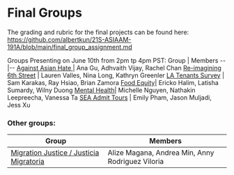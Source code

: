 # Final Groups

The grading and rubric for the final projects can be found here:
https://github.com/albertkun/21S-ASIAAM-191A/blob/main/final_group_assignment.md

Groups Presenting on June 10th from 2pm tp 4pm PST:
Group | Members
--|--
[Against Asian Hate ](https://github.com/gu-ana/21S-191A-Against-Asian-Hate)| Ana Gu, Adhvaith Vijay, Rachel Chan
[Re-imagining 6th Street](https://github.com/lvalles10/Transportation-Group) | Lauren Valles, Nina Long, Kathryn Greenler
[LA Tenants Survey](https://github.com/skarakas1/Tenants-Rights-Mapping-Project) | Sam Karakas, Ray Hsiao, Brian Zamora
[Food Equity](https://github.com/Wny-Duong/WebDev-GIS-Health-Equity)| Ericko Halim, Latisha Sumardy, Wilny Duong
[Mental Health](https://github.com/KenNL42/ASIAM-191A-Final-Project)| Michelle Nguyen, Nathakin Leepreecha, Vanessa Ta
[SEA Admit Tours](https://github.com/epham36/AAS191A-RacialEquity) | Emily Pham, Jason Muljadi, Jess Xu

### Other groups:
Group | Members
--|--
[Migration Justice / Justicia Migratoria](https://github.com/annyrviloria/21S-ASIAAM-191A-GroupProject) | Alize Magana, Andrea Min, Anny Rodriguez Viloria



